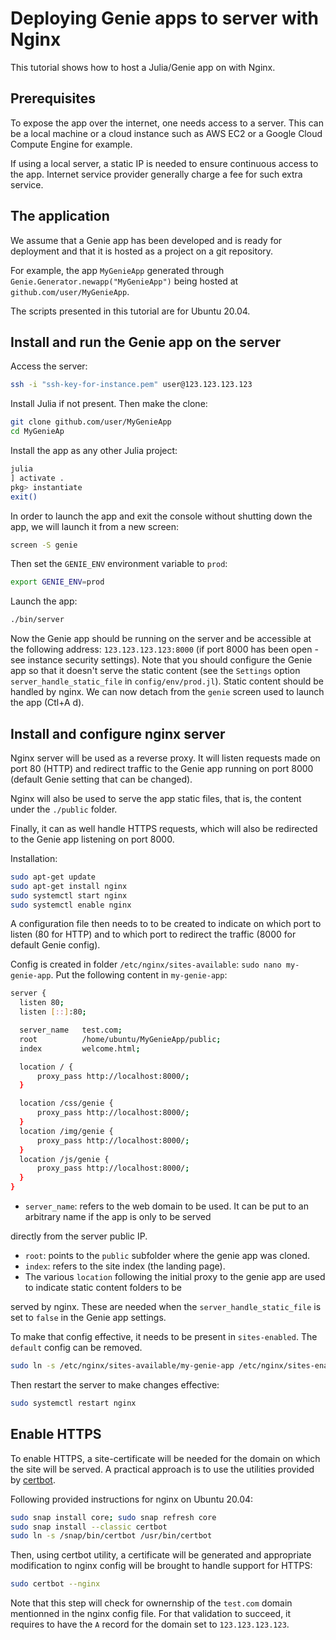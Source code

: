 
<a id='Deploying-Genie-apps-to-server-with-Nginx'></a>

<a id='Deploying-Genie-apps-to-server-with-Nginx-1'></a>

# Deploying Genie apps to server with Nginx


This tutorial shows how to host a Julia/Genie app on with Nginx.


<a id='Prerequisites'></a>

<a id='Prerequisites-1'></a>

## Prerequisites


To expose the app over the internet, one needs access to a server. This can be a local machine or a cloud instance such as AWS EC2 or a Google Cloud Compute Engine for example.


If using a local server, a static IP is needed to ensure continuous access to the app. Internet service provider generally charge a fee for such extra service.


<a id='The-application'></a>

<a id='The-application-1'></a>

## The application


We assume that a Genie app has been developed and is ready for deployment and that it is hosted as a project on a git repository.


For example, the app `MyGenieApp` generated through `Genie.Generator.newapp("MyGenieApp")` being hosted at `github.com/user/MyGenieApp`.


The scripts presented in this tutorial are for Ubuntu 20.04.


<a id='Install-and-run-the-Genie-app-on-the-server'></a>

<a id='Install-and-run-the-Genie-app-on-the-server-1'></a>

## Install and run the Genie app on the server


Access the server:


```sh
ssh -i "ssh-key-for-instance.pem" user@123.123.123.123
```


Install Julia if not present. Then make the clone:


```sh
git clone github.com/user/MyGenieApp
cd MyGenieAp
```


Install the app as any other Julia project:


```sh
julia
] activate .
pkg> instantiate
exit()
```


In order to launch the app and exit the console without shutting down the app, we will launch it from a new screen:


```sh
screen -S genie
```


Then set the `GENIE_ENV` environment variable to `prod`:


```sh
export GENIE_ENV=prod
```


Launch the app:


```sh
./bin/server
```


Now the Genie app should be running on the server and be accessible at the following address: `123.123.123.123:8000` (if port 8000 has been open - see instance security settings). Note that you should configure the Genie app so that it doesn't serve the static content (see the `Settings` option `server_handle_static_file` in `config/env/prod.jl`). Static content should be handled by nginx. We can now detach from the `genie` screen used to launch the app (Ctl+A d).


<a id='Install-and-configure-nginx-server'></a>

<a id='Install-and-configure-nginx-server-1'></a>

## Install and configure nginx server


Nginx server will be used as a reverse proxy. It will listen requests made on port 80 (HTTP) and redirect traffic to the Genie app running on port 8000 (default Genie setting that can be changed).


Nginx will also be used to serve the app static files, that is, the content under the `./public` folder.


Finally, it can as well handle HTTPS requests, which will also be redirected to the Genie app listening on port 8000.


Installation:


```sh
sudo apt-get update
sudo apt-get install nginx
sudo systemctl start nginx
sudo systemctl enable nginx
```


A configuration file then needs to to be created to indicate on which port to listen (80 for HTTP) and to which port to redirect the traffic (8000 for default Genie config).


Config is created in folder `/etc/nginx/sites-available`: `sudo nano my-genie-app`. Put the following content in `my-genie-app`:


```sh
server {
  listen 80;
  listen [::]:80;

  server_name   test.com;
  root          /home/ubuntu/MyGenieApp/public;
  index         welcome.html;

  location / {
      proxy_pass http://localhost:8000/;
  }

  location /css/genie {
      proxy_pass http://localhost:8000/;
  }
  location /img/genie {
      proxy_pass http://localhost:8000/;
  }
  location /js/genie {
      proxy_pass http://localhost:8000/;
  }
}
```


  * `server_name`: refers to the web domain to be used. It can be put to an arbitrary name if the app is only to be served


directly from the server public IP.


  * `root`: points to the `public` subfolder where the genie app was cloned.
  * `index`: refers to the site index (the landing page).
  * The various `location` following the initial proxy to the genie app are used to indicate static content folders to be


served by nginx. These are needed when the `server_handle_static_file` is set to `false` in the Genie app settings.


To make that config effective, it needs to be present in `sites-enabled`. The `default` config can be removed.


```sh
sudo ln -s /etc/nginx/sites-available/my-genie-app /etc/nginx/sites-enabled/my-genie-app
```


Then restart the server to make changes effective:


```sh
sudo systemctl restart nginx
```


<a id='Enable-HTTPS'></a>

<a id='Enable-HTTPS-1'></a>

## Enable HTTPS


To enable HTTPS, a site-certificate will be needed for the domain on which the site will be served. A practical approach is to use the utilities provided by [certbot](https://certbot.eff.org/).


Following provided instructions for nginx on Ubuntu 20.04:


```sh
sudo snap install core; sudo snap refresh core
sudo snap install --classic certbot
sudo ln -s /snap/bin/certbot /usr/bin/certbot
```


Then, using certbot utility, a certificate will be generated and appropriate modification to nginx config will be brought to handle support for HTTPS:


```sh
sudo certbot --nginx
```


Note that this step will check for ownernship of the `test.com` domain mentionned in the nginx config file. For that validation to succeed, it requires to have the `A` record for the domain set to `123.123.123.123`.

